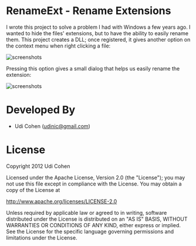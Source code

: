 RenameExt - Rename Extensions
==============

I wrote this project to solve a problem I had with Windows a few years ago. I wanted to hide the files' extensions, but to have the ability to easily rename them.
This project creates a DLL; once registered, it gives another option on the context menu when right clicking a file:

![screenshots](https://raw.github.com/Udinic/RenameExt/master/screenshots/right_click.png)

Pressing this option gives a small dialog that helps us easily rename the extension:

![screenshots](https://raw.github.com/Udinic/RenameExt/master/screenshots/ext_dlg.png)

Developed By
============

* Udi Cohen (udinic@gmail.com)



License
=======

Copyright 2012 Udi Cohen

Licensed under the Apache License, Version 2.0 (the "License");
you may not use this file except in compliance with the License.
You may obtain a copy of the License at

   http://www.apache.org/licenses/LICENSE-2.0

Unless required by applicable law or agreed to in writing, software
distributed under the License is distributed on an "AS IS" BASIS,
WITHOUT WARRANTIES OR CONDITIONS OF ANY KIND, either express or implied.
See the License for the specific language governing permissions and
limitations under the License.
